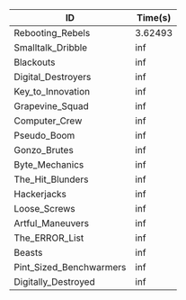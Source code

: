 |ID|Time(s)|
|-|-|
|Rebooting_Rebels|3.62493|
|Smalltalk_Dribble|inf|
|Blackouts|inf|
|Digital_Destroyers|inf|
|Key_to_Innovation|inf|
|Grapevine_Squad|inf|
|Computer_Crew|inf|
|Pseudo_Boom|inf|
|Gonzo_Brutes|inf|
|Byte_Mechanics|inf|
|The_Hit_Blunders|inf|
|Hackerjacks|inf|
|Loose_Screws|inf|
|Artful_Maneuvers|inf|
|The_ERROR_List|inf|
|Beasts|inf|
|Pint_Sized_Benchwarmers|inf|
|Digitally_Destroyed|inf|
